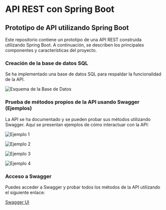 # API REST con Spring Boot

## Prototipo de API utilizando Spring Boot

Este repositorio contiene un prototipo de una API REST construida utilizando Spring Boot. A continuación, se describen los principales componentes y características del proyecto.

### Creación de la base de datos SQL

Se ha implementado una base de datos SQL para respaldar la funcionalidad de la API.

![Esquema de la Base de Datos](https://github.com/brunomastro165/Parcial1P3/assets/127962081/ec0699e8-1e7a-4456-b2a1-7ac2b918908c)

### Prueba de métodos propios de la API usando Swagger (Ejemplos)

La API se ha documentado y se pueden probar sus métodos utilizando Swagger. Aquí se presentan ejemplos de cómo interactuar con la API:

![Ejemplo 1](https://github.com/brunomastro165/Parcial1P3/assets/127962081/0c56e589-bd78-4e60-8cfc-b5dbfc30d58e)

![Ejemplo 2](https://github.com/brunomastro165/Parcial1P3/assets/127962081/445504a3-979a-4a72-be6e-0af10aa3372d)

![Ejemplo 3](https://github.com/brunomastro165/Parcial1P3/assets/127962081/ace4b183-9338-4310-b439-92db7dbfb242)

![Ejemplo 4](https://github.com/brunomastro165/Parcial1P3/assets/127962081/69276b78-3426-4a02-ac27-d6a1e58ddf76)

### Acceso a Swagger

Puedes acceder a Swagger y probar todos los métodos de la API utilizando el siguiente enlace:

[Swagger UI](http://localhost:8080/swagger-ui/index.html)

